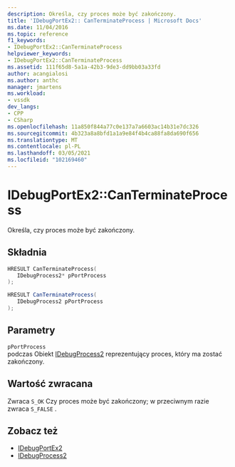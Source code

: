 ```yaml
---
description: Określa, czy proces może być zakończony.
title: 'IDebugPortEx2:: CanTerminateProcess | Microsoft Docs'
ms.date: 11/04/2016
ms.topic: reference
f1_keywords:
- IDebugPortEx2::CanTerminateProcess
helpviewer_keywords:
- IDebugPortEx2::CanTerminateProcess
ms.assetid: 111f65d8-5a1a-42b3-9de3-dd9bb03a33fd
author: acangialosi
ms.author: anthc
manager: jmartens
ms.workload:
- vssdk
dev_langs:
- CPP
- CSharp
ms.openlocfilehash: 11a850f844a77c0e137a7a6603ac14b31e7dc326
ms.sourcegitcommit: 4b323a8a8bfd1a1a9e84f4b4ca88fa8da690f656
ms.translationtype: MT
ms.contentlocale: pl-PL
ms.lasthandoff: 03/05/2021
ms.locfileid: "102169460"
---
```

# <a name="idebugportex2canterminateprocess"></a>IDebugPortEx2::CanTerminateProcess
Określa, czy proces może być zakończony.

## <a name="syntax"></a>Składnia

```cpp
HRESULT CanTerminateProcess( 
   IDebugProcess2* pPortProcess
);
```

```csharp
HRESULT CanTerminateProcess( 
   IDebugProcess2 pPortProcess
);
```

## <a name="parameters"></a>Parametry
`pPortProcess`\
podczas Obiekt [IDebugProcess2](../../../extensibility/debugger/reference/idebugprocess2.md) reprezentujący proces, który ma zostać zakończony.

## <a name="return-value"></a>Wartość zwracana
 Zwraca `S_OK` Czy proces może być zakończony; w przeciwnym razie zwraca `S_FALSE` .

## <a name="see-also"></a>Zobacz też
- [IDebugPortEx2](../../../extensibility/debugger/reference/idebugportex2.md)
- [IDebugProcess2](../../../extensibility/debugger/reference/idebugprocess2.md)
